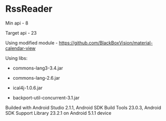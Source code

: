 # RssReader

Min api - 8

Target api - 23


Using modified module - https://github.com/BlackBoxVision/material-calendar-view


Using libs:

- commons-lang3-3.4.jar

- commons-lang-2.6.jar

- ical4j-1.0.6.jar

- backport-util-concurrent-3.1.jar


Builded with Android Studio 2.1.1, Android SDK Build Tools 23.0.3, Android SDK Support Library 23.2.1 on Android 5.1.1 device
